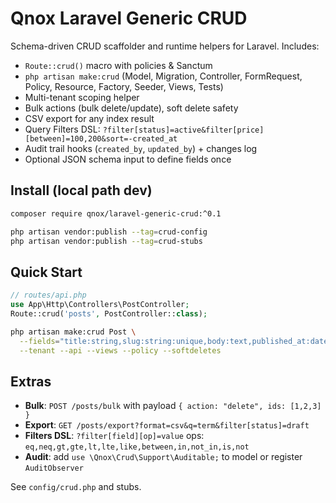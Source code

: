 # Qnox Laravel Generic CRUD

Schema-driven CRUD scaffolder and runtime helpers for Laravel. Includes:
- `Route::crud()` macro with policies & Sanctum
- `php artisan make:crud` (Model, Migration, Controller, FormRequest, Policy, Resource, Factory, Seeder, Views, Tests)
- Multi-tenant scoping helper
- Bulk actions (bulk delete/update), soft delete safety
- CSV export for any index result
- Query Filters DSL: `?filter[status]=active&filter[price][between]=100,200&sort=-created_at`
- Audit trail hooks (`created_by`, `updated_by`) + changes log
- Optional JSON schema input to define fields once

## Install (local path dev)
```bash
composer require qnox/laravel-generic-crud:^0.1

php artisan vendor:publish --tag=crud-config
php artisan vendor:publish --tag=crud-stubs
```

## Quick Start
```php
// routes/api.php
use App\Http\Controllers\PostController;
Route::crud('posts', PostController::class);
```

```bash
php artisan make:crud Post \
  --fields="title:string,slug:string:unique,body:text,published_at:datetime,null" \
  --tenant --api --views --policy --softdeletes
```

## Extras
- **Bulk**: `POST /posts/bulk` with payload `{ action: "delete", ids: [1,2,3] }`
- **Export**: `GET /posts/export?format=csv&q=term&filter[status]=draft`
- **Filters DSL**: `?filter[field][op]=value` ops: `eq,neq,gt,gte,lt,lte,like,between,in,not_in,is,not`
- **Audit**: add `use \Qnox\Crud\Support\Auditable;` to model or register `AuditObserver`

See `config/crud.php` and stubs.
